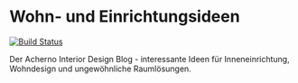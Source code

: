 # Wohn- und Einrichtungsideen
[![Build Status](http://dev.almero.pro/interiorideen.com/status/build.svg?v8)](http://dev.almero.pro/interiorideen.com)

Der Acherno Interior Design Blog - interessante Ideen für Inneneinrichtung, Wohndesign und ungewöhnliche Raumlösungen.
